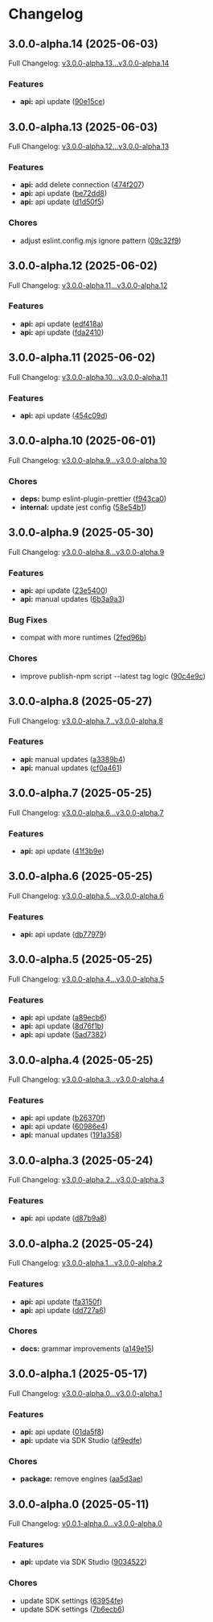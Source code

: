 # Changelog

## 3.0.0-alpha.14 (2025-06-03)

Full Changelog: [v3.0.0-alpha.13...v3.0.0-alpha.14](https://github.com/supermemoryai/sdk-ts/compare/v3.0.0-alpha.13...v3.0.0-alpha.14)

### Features

* **api:** api update ([90e15ce](https://github.com/supermemoryai/sdk-ts/commit/90e15cebdbdd0023c3a208bd1c1b39d1a59dbd38))

## 3.0.0-alpha.13 (2025-06-03)

Full Changelog: [v3.0.0-alpha.12...v3.0.0-alpha.13](https://github.com/supermemoryai/sdk-ts/compare/v3.0.0-alpha.12...v3.0.0-alpha.13)

### Features

* **api:** add delete connection ([474f207](https://github.com/supermemoryai/sdk-ts/commit/474f2071bf3d36faf731c3737ba5298b63a532c4))
* **api:** api update ([be72dd8](https://github.com/supermemoryai/sdk-ts/commit/be72dd8045135b989f7faef4569cda1a23fdfb79))
* **api:** api update ([d1d50f5](https://github.com/supermemoryai/sdk-ts/commit/d1d50f53abca93c20a1dbbcd8b67750504315a97))


### Chores

* adjust eslint.config.mjs ignore pattern ([09c32f9](https://github.com/supermemoryai/sdk-ts/commit/09c32f973441cf06127cd673ec3f9b112ded9fc4))

## 3.0.0-alpha.12 (2025-06-02)

Full Changelog: [v3.0.0-alpha.11...v3.0.0-alpha.12](https://github.com/supermemoryai/sdk-ts/compare/v3.0.0-alpha.11...v3.0.0-alpha.12)

### Features

* **api:** api update ([edf418a](https://github.com/supermemoryai/sdk-ts/commit/edf418a919884925a9cbc8d07432f4cacea059de))
* **api:** api update ([fda2410](https://github.com/supermemoryai/sdk-ts/commit/fda2410dd8d5a018251ddc5a5940f8e00e74786b))

## 3.0.0-alpha.11 (2025-06-02)

Full Changelog: [v3.0.0-alpha.10...v3.0.0-alpha.11](https://github.com/supermemoryai/sdk-ts/compare/v3.0.0-alpha.10...v3.0.0-alpha.11)

### Features

* **api:** api update ([454c09d](https://github.com/supermemoryai/sdk-ts/commit/454c09d13536fbf4272daff0f779a3158c9f6cd5))

## 3.0.0-alpha.10 (2025-06-01)

Full Changelog: [v3.0.0-alpha.9...v3.0.0-alpha.10](https://github.com/supermemoryai/sdk-ts/compare/v3.0.0-alpha.9...v3.0.0-alpha.10)

### Chores

* **deps:** bump eslint-plugin-prettier ([f943ca0](https://github.com/supermemoryai/sdk-ts/commit/f943ca084f67c9b4a09a70043c5b157db12967c3))
* **internal:** update jest config ([58e54b1](https://github.com/supermemoryai/sdk-ts/commit/58e54b1e8a1041448995d4c597794342283b5db3))

## 3.0.0-alpha.9 (2025-05-30)

Full Changelog: [v3.0.0-alpha.8...v3.0.0-alpha.9](https://github.com/supermemoryai/sdk-ts/compare/v3.0.0-alpha.8...v3.0.0-alpha.9)

### Features

* **api:** api update ([23e5400](https://github.com/supermemoryai/sdk-ts/commit/23e54005be0863fd1617eac329889825cccabfb3))
* **api:** manual updates ([6b3a9a3](https://github.com/supermemoryai/sdk-ts/commit/6b3a9a3dab3a3a7ae14de4c9ee011466957f8914))


### Bug Fixes

* compat with more runtimes ([2fed96b](https://github.com/supermemoryai/sdk-ts/commit/2fed96b90cebb40d6f5a12ab1a85dcb7b82089d2))


### Chores

* improve publish-npm script --latest tag logic ([90c4e9c](https://github.com/supermemoryai/sdk-ts/commit/90c4e9c14ed795fb3d02f3c6ef457b518f45197b))

## 3.0.0-alpha.8 (2025-05-27)

Full Changelog: [v3.0.0-alpha.7...v3.0.0-alpha.8](https://github.com/supermemoryai/sdk-ts/compare/v3.0.0-alpha.7...v3.0.0-alpha.8)

### Features

* **api:** manual updates ([a3389b4](https://github.com/supermemoryai/sdk-ts/commit/a3389b447f13a76486166b043d827e5bb4ceb0da))
* **api:** manual updates ([cf0a461](https://github.com/supermemoryai/sdk-ts/commit/cf0a461338aea472fa921612d43725ad7ce19b40))

## 3.0.0-alpha.7 (2025-05-25)

Full Changelog: [v3.0.0-alpha.6...v3.0.0-alpha.7](https://github.com/supermemoryai/sdk-ts/compare/v3.0.0-alpha.6...v3.0.0-alpha.7)

### Features

* **api:** api update ([41f3b9e](https://github.com/supermemoryai/sdk-ts/commit/41f3b9e20ff89d969218646be09f42b68cd10460))

## 3.0.0-alpha.6 (2025-05-25)

Full Changelog: [v3.0.0-alpha.5...v3.0.0-alpha.6](https://github.com/supermemoryai/sdk-ts/compare/v3.0.0-alpha.5...v3.0.0-alpha.6)

### Features

* **api:** api update ([db77979](https://github.com/supermemoryai/sdk-ts/commit/db779799ded7bfa9f150737f1e497ee83a29851e))

## 3.0.0-alpha.5 (2025-05-25)

Full Changelog: [v3.0.0-alpha.4...v3.0.0-alpha.5](https://github.com/supermemoryai/sdk-ts/compare/v3.0.0-alpha.4...v3.0.0-alpha.5)

### Features

* **api:** api update ([a89ecb6](https://github.com/supermemoryai/sdk-ts/commit/a89ecb643df3bb6b87b2eb1b967e864071672533))
* **api:** api update ([8d76f1b](https://github.com/supermemoryai/sdk-ts/commit/8d76f1b0656d78d18bc50d5ddcd5e05e23331c26))
* **api:** api update ([5ad7382](https://github.com/supermemoryai/sdk-ts/commit/5ad73826644d8fa5d63302a69343eb3668c259bf))

## 3.0.0-alpha.4 (2025-05-25)

Full Changelog: [v3.0.0-alpha.3...v3.0.0-alpha.4](https://github.com/supermemoryai/sdk-ts/compare/v3.0.0-alpha.3...v3.0.0-alpha.4)

### Features

* **api:** api update ([b26370f](https://github.com/supermemoryai/sdk-ts/commit/b26370f4de32c5600d3a0cf90d03525f1dbb8ea6))
* **api:** api update ([60986e4](https://github.com/supermemoryai/sdk-ts/commit/60986e4eb3f499141d4d46fe906fd179dcd78157))
* **api:** manual updates ([191a358](https://github.com/supermemoryai/sdk-ts/commit/191a3587a6b251e8078608b7dec973f4485f01f1))

## 3.0.0-alpha.3 (2025-05-24)

Full Changelog: [v3.0.0-alpha.2...v3.0.0-alpha.3](https://github.com/supermemoryai/sdk-ts/compare/v3.0.0-alpha.2...v3.0.0-alpha.3)

### Features

* **api:** api update ([d87b9a8](https://github.com/supermemoryai/sdk-ts/commit/d87b9a8932d6bf819e4430e5eff9be50b63ec4f8))

## 3.0.0-alpha.2 (2025-05-24)

Full Changelog: [v3.0.0-alpha.1...v3.0.0-alpha.2](https://github.com/supermemoryai/sdk-ts/compare/v3.0.0-alpha.1...v3.0.0-alpha.2)

### Features

* **api:** api update ([fa3150f](https://github.com/supermemoryai/sdk-ts/commit/fa3150f67cdf931fb7468d4ac1e796a82df37f45))
* **api:** api update ([dd727a6](https://github.com/supermemoryai/sdk-ts/commit/dd727a63fbb8d714d5f3c0d23cc9d11a2d44d940))


### Chores

* **docs:** grammar improvements ([a149e15](https://github.com/supermemoryai/sdk-ts/commit/a149e15641eb6fc988fda49b712a967e8efa1268))

## 3.0.0-alpha.1 (2025-05-17)

Full Changelog: [v3.0.0-alpha.0...v3.0.0-alpha.1](https://github.com/supermemoryai/sdk-ts/compare/v3.0.0-alpha.0...v3.0.0-alpha.1)

### Features

* **api:** api update ([01da5f8](https://github.com/supermemoryai/sdk-ts/commit/01da5f877264e7b0474dd7ca4fa5d0b99e4bfe8a))
* **api:** update via SDK Studio ([af9edfe](https://github.com/supermemoryai/sdk-ts/commit/af9edfe44b9566819b503d0b4c6f325f56609a7d))


### Chores

* **package:** remove engines ([aa5d3ae](https://github.com/supermemoryai/sdk-ts/commit/aa5d3aeeecfda9866aa7fe4936eab52c6ce49e49))

## 3.0.0-alpha.0 (2025-05-11)

Full Changelog: [v0.0.1-alpha.0...v3.0.0-alpha.0](https://github.com/supermemoryai/sdk-ts/compare/v0.0.1-alpha.0...v3.0.0-alpha.0)

### Features

* **api:** update via SDK Studio ([9034522](https://github.com/supermemoryai/sdk-ts/commit/9034522a179d193a0b078f199048b31605279cae))


### Chores

* update SDK settings ([63954fe](https://github.com/supermemoryai/sdk-ts/commit/63954fef6502fbbad202d52f083adf34af7c55f1))
* update SDK settings ([7b6ecb6](https://github.com/supermemoryai/sdk-ts/commit/7b6ecb699ce68c922a6710203c725e2e7dbebd92))
